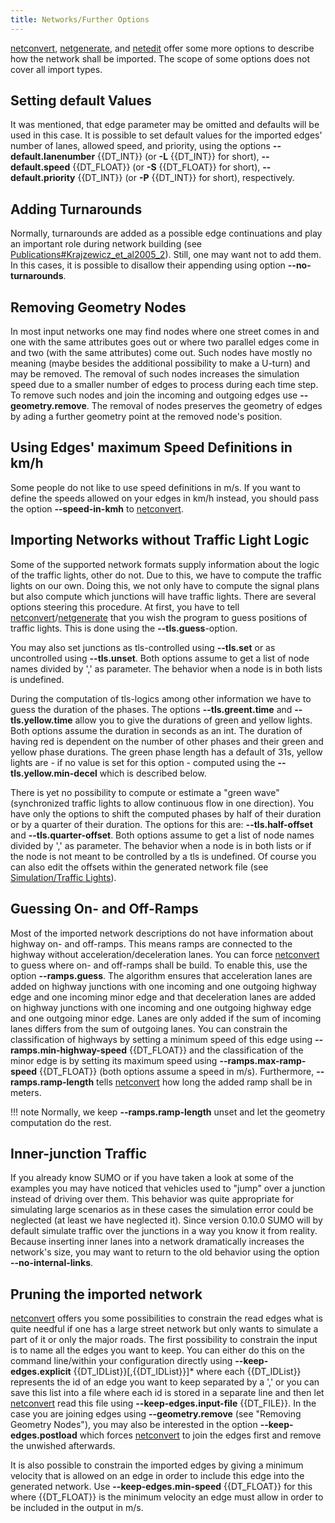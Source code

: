 ```yaml
---
title: Networks/Further Options
---
```


[netconvert](../netconvert.md),
[netgenerate](../netgenerate.md), and [netedit](../netedit.md)
offer some more options to describe how the network shall be imported.
The scope of some options does not cover all import types.

## Setting default Values

It was mentioned, that edge parameter may be omitted and defaults will
be used in this case. It is possible to set default values for the
imported edges' number of lanes, allowed speed, and priority, using the
options **--default.lanenumber** {{DT_INT}} (or **-L** {{DT_INT}} for short), **--default.speed** {{DT_FLOAT}} (or **-S** {{DT_FLOAT}} for short), **--default.priority** {{DT_INT}} (or **-P** {{DT_INT}} for short),
respectively.

## Adding Turnarounds

Normally, turnarounds are added as a possible edge continuations and
play an important role during network building (see
[Publications\#Krajzewicz_et_al2005_2](../Publications.md#krajzewicz_et_al2005_2)).
Still, one may want not to add them. In this cases, it is possible to
disallow their appending using option **--no-turnarounds**.

## Removing Geometry Nodes

In most input networks one may find nodes where one street comes in and
one with the same attributes goes out or where two parallel edges come
in and two (with the same attributes) come out. Such nodes have mostly
no meaning (maybe besides the additional possibility to make a U-turn)
and may be removed. The removal of such nodes increases the simulation
speed due to a smaller number of edges to process during each time step.
To remove such nodes and join the incoming and outgoing edges use **--geometry.remove**. The
removal of nodes preserves the geometry of edges by ading a further
geometry point at the removed node's position.

## Using Edges' maximum Speed Definitions in km/h

Some people do not like to use speed definitions in m/s. If you want to
define the speeds allowed on your edges in km/h instead, you should pass
the option **--speed-in-kmh** to [netconvert](../netconvert.md).

## Importing Networks without Traffic Light Logic

Some of the supported network formats supply information about the logic
of the traffic lights, other do not. Due to this, we have to compute the
traffic lights on our own. Doing this, we not only have to compute the
signal plans but also compute which junctions will have traffic lights.
There are several options steering this procedure. At first, you have to
tell
[netconvert](../netconvert.md)/[netgenerate](../netgenerate.md)
that you wish the program to guess positions of traffic lights. This is
done using the **--tls.guess**-option.

You may also set junctions as tls-controlled using **--tls.set** or as uncontrolled
using **--tls.unset**. Both options assume to get a list of node names divided by ','
as parameter. The behavior when a node is in both lists is undefined.

During the computation of tls-logics among other information we have to
guess the duration of the phases. The options **--tls.greent.time** and **--tls.yellow.time** allow you to give
the durations of green and yellow lights. Both options assume the
duration in seconds as an int. The duration of having red is dependent
on the number of other phases and their green and yellow phase
durations. The green phase length has a default of 31s, yellow lights
are - if no value is set for this option - computed using the **--tls.yellow.min-decel** which is
described below.

There is yet no possibility to compute or estimate a "green wave"
(synchronized traffic lights to allow continuous flow in one direction).
You have only the options to shift the computed phases by half of their
duration or by a quarter of their duration. The options for this are: **--tls.half-offset**
and **--tls.quarter-offset**. Both options assume to get a list of node names divided by ',' as
parameter. The behavior when a node is in both lists or if the node is
not meant to be controlled by a tls is undefined. Of course you can also
edit the offsets within the generated network file (see
[Simulation/Traffic Lights](../Simulation/Traffic_Lights.md)).

## Guessing On- and Off-Ramps

Most of the imported network descriptions do not have information about
highway on- and off-ramps. This means ramps are connected to the highway
without acceleration/deceleration lanes. You can force
[netconvert](../netconvert.md) to guess where on- and off-ramps
shall be build. To enable this, use the option **--ramps.guess**. The algorithm ensures
that acceleration lanes are added on highway junctions with one incoming
and one outgoing highway edge and one incoming minor edge and that
deceleration lanes are added on highway junctions with one incoming and
one outgoing highway edge and one outgoing minor edge. Lanes are only
added if the sum of incoming lanes differs from the sum of outgoing
lanes. You can constrain the classification of highways by setting a
minimum speed of this edge using **--ramps.min-highway-speed** {{DT_FLOAT}} and the classification of the minor
edge is by setting its maximum speed using **--ramps.max-ramp-speed** {{DT_FLOAT}} (both options assume a speed
in m/s). Furthermore, **--ramps.ramp-length** tells [netconvert](../netconvert.md) how
long the added ramp shall be in meters.

!!! note
    Normally, we keep **--ramps.ramp-length** unset and let the geometry computation do the rest.

## Inner-junction Traffic

If you already know SUMO or if you have taken a look at some of the
examples you may have noticed that vehicles used to "jump" over a
junction instead of driving over them. This behavior was quite
appropriate for simulating large scenarios as in these cases the
simulation error could be neglected (at least we have neglected it).
Since version 0.10.0 SUMO will by default simulate traffic over the
junctions in a way you know it from reality. Because inserting inner
lanes into a network dramatically increases the network's size, you may
want to return to the old behavior using the option **--no-internal-links**.

## Pruning the imported network

[netconvert](../netconvert.md) offers you some possibilities to
constrain the read edges what is quite needful if one has a large street
network but only wants to simulate a part of it or only the major roads.
The first possibility to constrain the input is to name all the edges
you want to keep. You can either do this on the command line/within your
configuration directly using **--keep-edges.explicit** {{DT_IDList}}[,{{DT_IDList}}\]\* where each {{DT_IDList}} represents the id of an edge
you want to keep separated by a ',' or you can save this list into a
file where each id is stored in a separate line and then let
[netconvert](../netconvert.md) read this file using **--keep-edges.input-file** {{DT_FILE}}. In the case
you are joining edges using **--geometry.remove** (see "Removing Geometry Nodes"), you may
also be interested in the option **--keep-edges.postload** which forces
[netconvert](../netconvert.md) to join the edges first and remove
the unwished afterwards.

It is also possible to constrain the imported edges by giving a minimum
velocity that is allowed on an edge in order to include this edge into
the generated network. Use **--keep-edges.min-speed** {{DT_FLOAT}} for this where {{DT_FLOAT}} is the minimum velocity an
edge must allow in order to be included in the output in m/s.